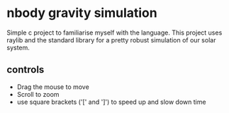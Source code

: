 # nbody gravity simulation
Simple c project to familiarise myself with the language. This project uses raylib and the standard library for a pretty robust simulation of our solar system.

## controls
- Drag the mouse to move
- Scroll to zoom
- use square brackets ('\[' and '\]') to speed up and slow down time
